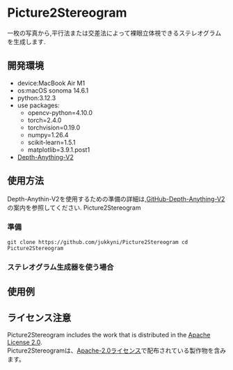 # Picture2Stereogram
一枚の写真から,平行法または交差法によって裸眼立体視できるステレオグラムを生成します.

## 開発環境
- device:MacBook Air M1
- os:macOS sonoma 14.6.1
- python:3.12.3
- use packages:
    - opencv-python=4.10.0
    - torch=2.4.0
    - torchvision=0.19.0
    - numpy=1.26.4
    - scikit-learn=1.5.1
    - matplotlib=3.9.1.post1
- [Depth-Anything-V2](https://github.com/DepthAnything/Depth-Anything-V2)

## 使用方法
Depth-Anythin-V2を使用するための準備の詳細は,[GitHub-Depth-Anything-V2](https://github.com/DepthAnything/Depth-Anything-V2)の案内を参照してください.
Picture2Stereogram
### 準備
`
git clone https://github.com/jukkyni/Picture2Stereogram
cd Picture2Stereogram
`
### ステレオグラム生成器を使う場合


## 使用例

## ライセンス注意
Picture2Stereogram includes the work that is distributed in the [Apache License 2.0](http://www.apache.org/licenses/LICENSE-2.0).  
Picture2Stereogramは、[Apache-2.0ライセンス](http://www.apache.org/licenses/LICENSE-2.0)で配布されている製作物を含みます。